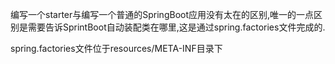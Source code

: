 编写一个starter与编写一个普通的SpringBoot应用没有太在的区别,唯一的一点区别是需要告诉SprintBoot自动装配类在哪里,这是通过spring.factories文件完成的.

spring.factories文件位于resources/META-INF目录下